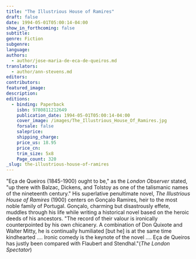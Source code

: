 ```yaml
---
title: "The Illustrious House of Ramires"
draft: false
date: 1994-05-01T05:00:14-04:00
show_in_forthcoming: false
subtitle:
genre: Fiction
subgenre:
language:
authors:
  - author/jose-maria-de-eca-de-queiros.md
translators:
  - author/ann-stevens.md
editors:
contributors:
featured_image:
description:
editions:
  - binding: Paperback
    isbn: 9780811212649
    publication_date: 1994-05-01T05:00:14-04:00
    cover_image: /images/The_Illustrious_House_Of_Ramires.jpg
    forsale: false
    saleprice:
    shipping_charge:
    price_us: 18.95
    price_cn:
    trim_size: 5x8
    Page_count: 320
_slug: the-illustrious-house-of-ramires
---
```


"Eça de Queiros (1845-1900) ought to be," as the _London Observer_ stated, "up there with Balzac, Dickens, and Tolstoy as one of the talismanic names of the nineteenth century." His superlative penultimate novel, _The Illustrious House of Ramires_ (1900) centers on Gonçalo Ramires, heir to the most noble family of Portugal. Gonçalo, charming but disastrously effete, muddles through his life while writing a historical novel based on the heroic deeds of his ancestors. "The record of their valour is ironically counterpointed by his own chicanery. A combination of Don Quixote and Walter Mitty, he is continually humiliated [but he] is at the same time kindhearted .... Ironic comedy is the keynote of the novel .... Eça de Queiros has justly been compared with Flaubert and Stendhal."(_The London Spectator_)


